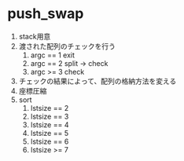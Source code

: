 # push_swap

1. stack用意
1. 渡された配列のチェックを行う
	1.  argc == 1 exit
	1. argc == 2 split -> check
	1. argc >= 3 check
1. チェックの結果によって、配列の格納方法を変える
1. 座標圧縮
1. sort
	1. lstsize == 2
	1. lstsize == 3
	1. lstsize == 4
	1. lstsize == 5
	1. lstsize == 6
	1. lstsize >= 7
